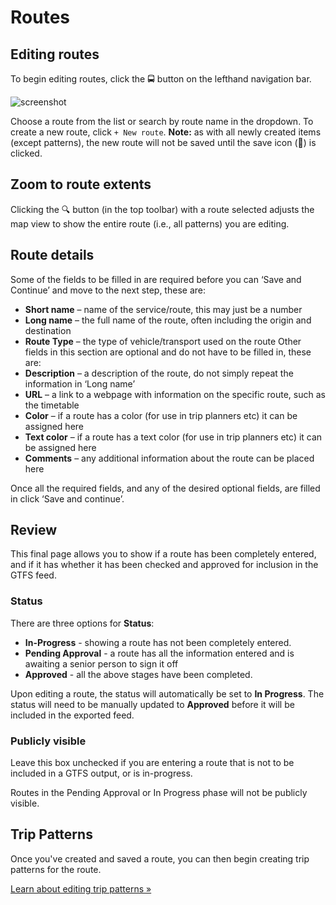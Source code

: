 # Routes

## Editing routes

To begin editing routes, click the 🚍 button on the lefthand navigation bar.

![screenshot](../../img/edit-routes.png)

Choose a route from the list or search by route name in the dropdown. To create a new route, click `+ New route`. **Note:** as with all newly created items (except patterns), the new route will not be saved until the save icon (💾) is clicked.

## Zoom to route extents
Clicking the 🔍 button (in the top toolbar) with a route selected adjusts the map view to show the entire route (i.e., all patterns) you are editing.

## Route details

Some of the fields to be filled in are required before you can ‘Save and Continue’ and move to the next step, these are:

- **Short name** – name of the service/route, this may just be a number
- **Long name** – the full name of the route, often including the origin and destination
- **Route Type** – the type of vehicle/transport used on the route
Other fields in this section are optional and do not have to be filled in, these are:
- **Description** – a description of the route, do not simply repeat the information in ‘Long name’
- **URL** – a link to a webpage with information on the specific route, such as the timetable
- **Color** – if a route has a color (for use in trip planners etc) it can be assigned here
- **Text color** – if a route has a text color (for use in trip planners etc) it can be assigned here
- **Comments** – any additional information about the route can be placed here

Once all the required fields, and any of the desired optional fields, are filled in click ‘Save and continue’.


## Review

This final page allows you to show if a route has been completely entered, and if it has whether it has been checked and approved for inclusion in the GTFS feed.

### Status

There are three options for **Status**:

- **In-Progress** - showing a route has not been completely entered.
- **Pending Approval** - a route has all the information entered and is awaiting a senior person to sign it off
- **Approved** - all the above stages have been completed.

Upon editing a route, the status will automatically be set to **In Progress**. The status will need to
be manually updated to **Approved** before it will be included in the exported feed.

### Publicly visible

Leave this box unchecked if you are entering a route that is not to be included in a GTFS output, or is in-progress.

Routes in the Pending Approval or In Progress phase will not be publicly visible. 

## Trip Patterns

Once you've created and saved a route, you can then begin creating trip patterns for the route.

[Learn about editing trip patterns »](patterns)
